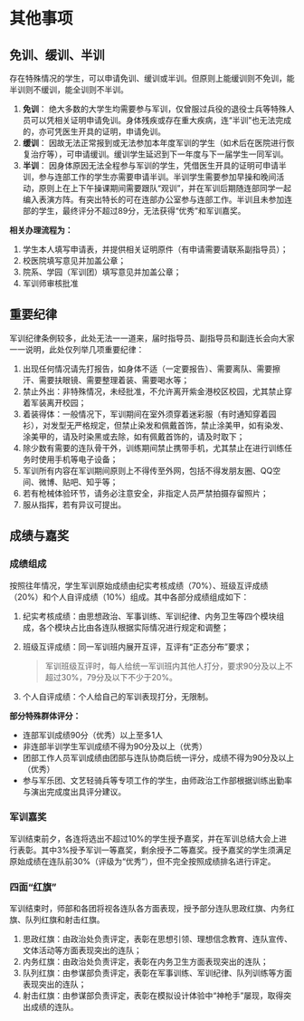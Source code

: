 # 其他事项

## 免训、缓训、半训

存在特殊情况的学生，可以申请免训、缓训或半训。但原则上能缓训则不免训，能半训则不缓训，能全训则不半训。

1. **免训**： 绝大多数的大学生均需要参与军训，仅曾服过兵役的退役士兵等特殊人员可以凭相关证明申请免训。身体残疾或存在重大疾病，连“半训”也无法完成的，亦可凭医生开具的证明，申请免训。
2. **缓训**： 因故无法正常报到或无法参加本年度军训的学生（如术后在医院进行恢复治疗等），可申请缓训。缓训学生延迟到下一年度与下一届学生一同军训。
3. **半训**： 因身体原因无法全程参与军训的学生，凭借医生开具的证明可申请半训，参与连部工作的学生亦需要申请半训。半训学生需要参加早操和晚间活动，原则上在上下午操课期间需要跟队“观训”，并在军训后期随连部同学一起编入表演方阵。有突出特长的可在连部办公室参与连部工作。半训且未参加连部的学生，最终评分不超过89分，无法获得“优秀”和军训嘉奖。

**相关办理流程为：**

1. 学生本人填写申请表，并提供相关证明原件（有申请需要请联系副指导员）；
2. 校医院填写意见并加盖公章；
3. 院系、学园（军训团）填写意见并加盖公章；
4. 军训师审核批准

## 重要纪律

军训纪律条例较多，此处无法一一道来，届时指导员、副指导员和副连长会向大家一一说明，此处仅列举几项重要纪律：

1. 出现任何情况请先打报告，如身体不适（一定要报告）、需要离队、需要擦汗、需要扶眼镜、需要整理着装、需要喝水等；
2. 禁止外出：非特殊情况，未经批准，不允许离开紫金港校区校园，尤其禁止穿着军装离开校园；
3. 着装得体：一般情况下，军训期间在室外须穿着迷彩服（有时通知穿着园衫），对发型无严格规定，但禁止染发和佩戴首饰，禁止涂美甲，如有染发、涂美甲的，请及时染黑或去除，如有佩戴首饰的，请及时取下；
4. 除少数有需要的连队骨干外，训练期间禁止携带手机，尤其禁止在进行训练任务时使用手机等电子设备；
5. 军训所有内容在军训期间原则上不得传至外网，包括不得发朋友圈、QQ空间、微博、贴吧、知乎等；
6. 若有枪械体验环节，请务必注意安全，非指定人员严禁拍摄存留照片；
7. 服从指挥，若有异议可提出。

## 成绩与嘉奖

### 成绩组成

按照往年情况，学生军训原始成绩由纪实考核成绩（70%）、班级互评成绩（20%）和个人自评成绩（10%）组成。其中各部分成绩组成如下：

1. 纪实考核成绩：由思想政治、军事训练、军训纪律、内务卫生等四个模块组成，各个模块占比由各连队根据实际情况进行规定和调整；

2. 班级互评成绩：同一军训班内展开互评，互评有“正态分布”要求；
   
   > 军训班级互评时，每人给统一军训班内其他人打分，要求90分及以上不超过30%，79分及以下不少于20%。

3. 个人自评成绩：个人给自己的军训表现打分，无限制。

**部分特殊群体评分：**

- 连部军训成绩90分（优秀）以上至多1人
- 非连部半训学生军训成绩不得为90分及以上（优秀）
- 团部工作人员军训成绩由团部与连队协商后统一评分，成绩不得为90分及以上（优秀）
- 参与军乐团、文艺轻骑兵等专项工作的学生，由师政治工作部根据训练出勤率与演出完成度出具评分建议。

### 军训嘉奖

军训结束前夕，各连将选出不超过10%的学生授予嘉奖，并在军训总结大会上进行表彰。其中3%授予军训一等嘉奖，剩余授予二等嘉奖。授予嘉奖的学生须满足原始成绩在连队前30%（评级为“优秀”），但不完全按照成绩排名进行评定。

### 四面“红旗”

军训结束时，师部和各团将视各连队各方面表现，授予部分连队思政红旗、内务红旗、队列红旗和射击红旗。

1. 思政红旗：由政治处负责评定，表彰在思想引领、理想信念教育、连队宣传、文体活动等方面表现突出的连队；
2. 内务红旗：由政治处负责评定，表彰在内务卫生方面表现突出的连队；
3. 队列红旗：由参谋部负责评定，表彰在军事训练、军训纪律、队列训练等方面表现突出的连队；
4. 射击红旗：由参谋部负责评定，表彰在模拟设计体验中“神枪手”屡现，取得突出成绩的连队。
